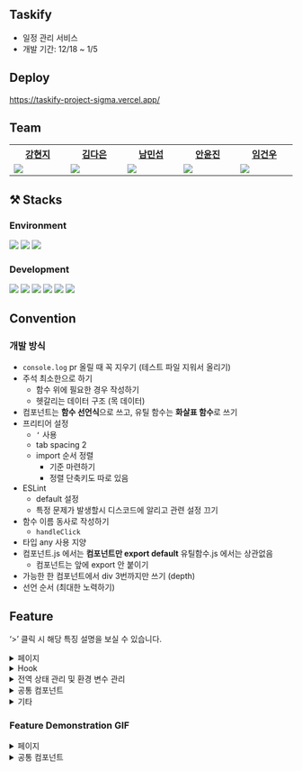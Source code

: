 ## Taskify
- 일정 관리 서비스
- 개발 기간: 12/18 ~ 1/5

## Deploy
https://taskify-project-sigma.vercel.app/

## Team
<table width="600px">
    <th style="text-align:center">
      <a href = "https://github.com/kanglocal"> 강현지 </a> 
    </th>
    <th style="text-align:center">
      <a href ="https://github.com/kde98892">김다은</a>
    </th>
    <th style="text-align:center">
      <a href = "https://github.com/namminimi">남민섭</a>
    </th>
  <th style="text-align:center">
      <a href = "https://github.com/thisisthewa2">안윤진</a>
    </th>
   <th style="text-align:center">
      <a href = "https://github.com/gw-lim">임건우</a>
    <tr>
        <td width="200px">
            <img src = "https://github.com/Peachy-Peachy/Taskify/assets/119280160/a9f0a518-80d5-4cbe-a1f9-4aa79b45fbf6"/>
        </td>
        <td width="200px">
            <img src = "https://github.com/Peachy-Peachy/Taskify/assets/119280160/83f09667-a69e-416f-8787-766892623d9c"/>
        </td>
        <td width="200px">
           <img src = "https://github.com/Peachy-Peachy/Taskify/assets/119280160/e879d42d-c9bf-40b7-96fb-102fd92fd974"/>
        </td>
        <td width="200px">
           <img src = "https://github.com/Peachy-Peachy/Taskify/assets/119280160/d5b431c4-3eb4-459d-9849-3762d22975b9"/>
        </td>
        <td width="200px">
           <img src = "https://github.com/Peachy-Peachy/Taskify/assets/119280160/4c45aa85-4f44-47ba-9292-6b62868aadac"/>
        </td>
    </tr>
    
</table>

## ⚒️ Stacks

### Environment
<p>
<img src="https://img.shields.io/badge/Git-F05032?style=for-the-badge&logo=NextJS&logoColor=white">
<img src="https://img.shields.io/badge/Github-181717?style=for-the-badge&logo=Github&logoColor=white">
<img src="https://img.shields.io/badge/VSCode-007ACC?style=for-the-badge&logo=VisualStudioCode&logoColor=white">
</p>

### Development
<p>
    <img src="https://img.shields.io/badge/Next.js-000000?style=for-the-badge&logo=Next.js&logoColor=white">
    <img src="https://img.shields.io/badge/TS-3178C6?style=for-the-badge&logo=TypeScript&logoColor=white">
  <img src="https://img.shields.io/badge/React-61DAFB?style=for-the-badge&logo=React&logoColor=white">
  <img src="https://img.shields.io/badge/tailwind-06B6D4?style=for-the-badge&logo=Tailwindcss&logoColor=white">
    <img src="https://img.shields.io/badge/React Query-FF4154?style=for-the-badge&logo=ReactQuery&logoColor=white">
      <img src="https://img.shields.io/badge/React Hook Form-EC5990?style=for-the-badge&logo=ReactHookForm&logoColor=white">
</p>

## Convention
### 개발 방식
- `console.log` pr 올릴 때 꼭 지우기 (테스트 파일 지워서 올리기)
- 주석 최소한으로 하기
    - 함수 위에 필요한 경우 작성하기
    - 헷갈리는 데이터 구조 (목 데이터)
- 컴포넌트는 **함수 선언식**으로 쓰고, 유틸 함수는 **화살표 함수**로 쓰기
- 프리티어 설정
    - `‘` 사용
    - tab spacing 2
    - import 순서 정렬
        - 기준 마련하기
        - 정렬 단축키도 따로 있음
- ESLint
    - default 설정
    - 특정 문제가 발생할시 디스코드에 알리고 관련 설정 끄기
- 함수 이름 동사로 작성하기
    - `handleClick`
- 타입 any 사용 지양
- 컴포넌트.js 에서는 **컴포넌트만 export default**
유틸함수.js 에서는 상관없음
    - 컴포넌트는 앞에 export 안 붙이기
- 가능한 한 컴포넌트에서 div 3번까지만 쓰기 (depth)
- 선언 순서 (최대한 노력하기)

## **Feature**

‘>’ 클릭 시 해당 특징 설명을 보실 수 있습니다.
<details>
<summary>페이지</summary>
<ul>
<details>
<summary>회원가입</summary>
<ul>
<li> react-hook-form을 사용 </li>
<li> useForm의 controller를 사용하여 각 input의 역할을 구분 </li>
<li> 유효성 검사를 통해 에러메세지 전달 </li>
<li> 모든 유효성 검사를 통과하면 회원가입 버튼이 활성화 </li>
    </ul>
</details>

<details>
<summary>로그인</summary>
<ul>
<li> react-hook-form을 사용 </li>
<li> useForm의 controller를 사용하여 각 input의 역할을 구분 </li>
<li> 유효성 검사를 통해 에러메세지 전달 </li>
<li> 모든 유효성 검사를 통과하면 로그인 버튼이 활성화 </li>
    </ul>
</details>

<details>
<summary>나의 대시보드</summary>
<ul>
<details>
<summary>참여중인 대시보드</summary>

<ul><li>페이지네이션 기반 UI 구축. 클릭 시 각 대시보드로 이동</li></ul> 
</details>

<details>
<summary>새로운 대시보드 생성</summary>

<ul><li>모달 통해 폼 제출 시 post 요청</li></ul>
</details>

<details>
<summary>초대받은 대시보드</summary>
<details>
<summary>초대 거절 / 수락</summary>
    <ul><li>초대 거절 / 수락 시 초대목록에서 삭제, 사이드메뉴와 참여중인 대시보드에 반영</li></ul> 
</details>
<details>
    <summary>초대 목록 검색</summary>
    <ul><li>커스텀 훅 **useSearchInvitedDashboards** 을 사용해 get 요청을 통해 필터링된 초대목록만 보이게 함</li></ul>
</details>
</ul>
</details>
</details>
</details>
<details>
<summary>Hook</summary>
<ul>
  <details>
<summary>api 연결</summary>
      
### useRequest

- 프로젝트 내부에서 보내는 모든 api 요청을 useRequest이라는 커스텀 훅으로 통일시켜 관심사의 분리 적용
- 파라미터로 받은 주소로 데이터 요청을 보내어 받은 데이터 또는 오류를 리턴
- 요청이 진행되고 있음을 알 수 있는 isLoading 변수를 같이 리턴해주어 스켈레톤 UI 등에 사용할 수 있도록 구현

### axios interceptor

- axios interceptor을 활용하여 매번 요청을 보낼 때 access token을 넣어주지 않아도 access token을 갖고 있다면 자동으로 요청에 추가되도록 구현
</details>

<details>
<summary>무한스크롤</summary>

### useInfiniteScroll

- `Intersection Observer API` 사용
- 서비스 내 다수의 페이지에서 무한스크롤 기능을 활용하고 있어 커스텀 훅을 통해 observe와 unobserve 상태를 관리하도록 함
- 무한스크롤 작동 시 실행 될 함수를 보내 `containerRef` 를 리턴받기 때문에, 무한스크롤이 작동될 곳에 위치시켜 작동

</details>
</details>
</ul>
    </ul>
    </details>
<details>    
<summary>전역 상태 관리 및 환경 변수 관리</summary>
<ul>
<details>
<summary>전역 상태관리 (Jotai)</summary>

Jotai를 사용해 로그인 정보와 다크모드 상태 저장

</details>

<details>
<summary>환경변수 관리 (.env)</summary>

.env: API url (.gitgnore 미포함)
</ul>
</details>

</details>
</details>
<details>
<summary>공통 컴포넌트</summary>
<ul>
<details>
<summary>헤더</summary>

<ul><li> 각 페이지 및 접근 권한에 따라 보이는 헤더가 다르도록 구현</li></ul>

</details>

<details>
<summary>모달</summary>

<ul><li> 컴파운드 패턴 적용 </li></ul>

</details>
<details>
<summary>사이드메뉴</summary>

사이드 메뉴에서는 무한 스크롤 및 스켈레톤 UI를 적용했습니다.
</ul>
<details>
<summary>무한 스크롤</summary>
<ul>
<li> useInfiniteScroll 훅 사용 </li>
<li> react query 라이브러리에서 제공하는 useInfiniteQuery를 통해 데이터 fetch </li>
</ul>
</details>

<details>
<summary>스켈레톤 UI</summary>
<ul>
<li> 다음 대시보드가 로딩될 동안 보여줄 스켈레톤 UI 구현</li>
<li> 로딩 시간이 짧을 시 스켈레톤 UI가 짧게 나타났다가 사라지는 현상을 방지하기 위해 로딩 시간이 300ms 이상일 때만 스켈레톤 UI가 나타나도록 함</li>
</ul>
</details>

</details>

</details>
<details>
<summary>기타</summary>
<ul>
<details>
<summary>디자인 시스템</summary>

프로젝트에서 tailwind를 더욱 효과적으로 사용할 수 있도록 프로젝트를 시작하기 전에 디자인 시스템을 미리 구축하였습니다.

<details>
<summary><h3>폰트</h3></summary>

프로젝트 내부에서 사용되는 폰트 크기를 총 6가지, 폰트 굵기를 총 3가지로 한정지어 디자인 시스템을 다음과 같이 구성하였습니다. 이를 통해 폰트 스타일을 작성할 때 `heading1-normal`과 같은 방식으로 스타일을 줄 수 있도록 하였습니다.

- heading1 (24px)
- heading2 (20px)
- subheading (18px)
- body1 (16px)
- body2 (14px)
- caption (12px)

- light (400)
- normal (500)
- bold (700)

</details>

<details>
<summary><h3>컬러 팔레트</h3></summary>

프로젝트에서 사용되는 모든 컬러들을 미리 `global.css`에 선언해두어 tailwind의 default color들을 덮어씌워 사용했습니다. 이때 html에 `data-theme` attribute가 dark일 때 각 컬러 변수에 저장되어 있는 컬러 값을 변경 시켜 추가적인 코드 없이 다크 모드를 구현할 수 있도록 했습니다.
</details>

<details>
<summary><h3>컴포넌트</h3></summary>

프로젝트에서 주로 사용되는 컴포넌트들의 스타일을 tailwind의 컴포넌트 레이어 클래스로 선언해두어 사용하였습니다. 이를 통해 중복되는 스타일 코드를 방지하고, 프로젝트에서 스타일이 통일성이 있도록 했습니다.

- input
- text-area
- button
- box
- card
- modal

</details>

</details>

<details>
<summary>레이아웃</summary>
_app.tsx에서 공통 레이아웃을 주어 레이아웃 적용
</ul>
</details>

</details>

### Feature Demonstration GIF
<details>
    <summary>페이지</summary>
     <ul>
  <details>
  <summary>랜딩페이지</summary>
  
  ![랜딩페이지](https://github.com/Peachy-Peachy/Taskify/assets/119280160/0bcb5070-b67b-40f8-aa3a-94e625088a66)
  
  </details>
  <details>
  <summary>회원가입</summary>
  
  
  </details>
  <details>
  <summary>로그인</summary>
      
  ![로그인](https://github.com/Peachy-Peachy/Taskify/assets/119280160/92ec67f0-8380-4293-bc70-e9d4c577e94c)

  </details>
   <details>
  <summary>나의 대시보드 </summary>
       <ul>
  <details>
  <summary>참여중인 대시보드 </summary>
      
  ![참여중인대시보드](https://github.com/Peachy-Peachy/Taskify/assets/119280160/09d19da6-77bb-4610-9917-27f96b464b15)
  </details>
  <details>
  <summary> 새로운 대시보드 생성 </summary>
      
  ![새로운대시보드](https://github.com/Peachy-Peachy/Taskify/assets/119280160/916b69d2-161b-4031-98a1-97b64f52732b)

  </details>
   <details>
  <summary>초대받은 대시보드 </summary>
       <ul>
<details>
  <summary>초대 목록 무한스크롤 </summary>
    
![초대목록 무한스크롤](https://github.com/Peachy-Peachy/Taskify/assets/119280160/0c772086-7f7c-40d8-a3e1-3c3da93262fa)

  </details>
  <details>
  <summary>초대 거절, 수락 </summary>
      
![초대수락거절](https://github.com/Peachy-Peachy/Taskify/assets/119280160/753c29a4-c78d-4a63-a296-5b3911484977)

  </details>
  <details>
  <summary>초대 목록 검색</summary>
      
![초대목록검색2](https://github.com/Peachy-Peachy/Taskify/assets/119280160/b403fa85-229a-4c3c-b256-215160619956)

  </details>
  </ul>
  </ul>
  </details>
   <details>
      <summary>대시보드</summary>
        <ul>
            <details>
              <summary>DnD</summary>
            </details>
            <details>
              <summary>더보기 버튼</summary>
            </details>
            <details>
              <summary>무한 스크롤</summary>
            </details>
            <details>
              <summary>컬럼관리</summary>
            </details>
            <details>
              <summary>할 일 생성, 수정</summary>
            </details>
        </ul>
  </details>
  <details>
      <summary>마이 페이지</summary>
      <ul>
           <details>
              <summary>프로필 수정 및 비밀번호 변경</summary>
               
![프로필변경2](https://github.com/Peachy-Peachy/Taskify/assets/119280160/f7412c42-6dbd-4a1b-99e4-88c00050225d)

![비밀번호변경](https://github.com/Peachy-Peachy/Taskify/assets/119280160/768878f6-e59b-4cd9-b89f-9e3d6bd1db89)

          </details>
      </ul>
  </details>
  </details>
  </ul>
</details>
  <details>
      <summary>공통 컴포넌트</summary>
      <ul>
           <details>
              <summary>헤더</summary>
           </details>
          <details>
              <summary>모달</summary>
              <ul>
                  <li>
                  <bold>대시보드 생성하기</bold>
                  
![대시보드생성하기](https://github.com/Peachy-Peachy/Taskify/assets/119280160/336ad772-2423-4b9c-8b16-3f5e3b5ad0d5)</li>
                <li>
                <bold>칼럼 생성</bold>
                
![칼럼생성](https://github.com/Peachy-Peachy/Taskify/assets/119280160/1804ccc8-b915-424a-a9be-bd177b208b4d)</li>
 
<li>
    <bold>칼럼 생성 초과</bold>
    
![칼럼생성초과](https://github.com/Peachy-Peachy/Taskify/assets/119280160/5c9af165-866d-4cf8-a7ba-d2de03b303c1)
</li>
 
<li>
    <bold>칼럼 수정</bold>
    
    
![칼럼수정](https://github.com/Peachy-Peachy/Taskify/assets/119280160/a0165998-7cff-47bd-8bf0-f633ae95eac4)
 </li>
 <li>
     
<bold>대시보드 초대하기</bold>  
     ![대시보드초대](https://github.com/Peachy-Peachy/Taskify/assets/119280160/d5ae7f13-dab6-4559-9d06-b566234a39c0)
 </li>
 <li>
     <bold>대시보드 초대하기 (없는 이메일)</bold>
     
![대시보드초대에러](https://github.com/Peachy-Peachy/Taskify/assets/119280160/3de007fb-e705-4dcb-ac58-001c37677a93)
 </li>
 </ul>
           </details>
           <details>
              <summary>사이드메뉴</summary>
               
  </details>



